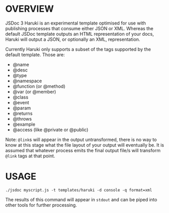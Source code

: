 OVERVIEW
========

JSDoc 3 Haruki is an experimental template optimised for use with publishing processes that consume either JSON or XML. Whereas the default JSDoc template outputs an HTML representation of your docs, Haruki will output a JSON, or optionally an XML, representation.

Currently Haruki only supports a subset of the tags supported by the default template. Those are:

  * @name
  * @desc
  * @type
  * @namespace
  * @function (or @method)
  * @var (or @member)
  * @class
  * @event
  * @param
  * @returns
  * @throws
  * @example
  * @access (like @private or @public)

Note: `@link`s will appear in the output untransformed, there is no way to know at this stage what the file layout of your output will eventually be. It is assumed that whatever process emits the final output file/s will transform `@link` tags at that point.

USAGE
=====

    ./jsdoc myscript.js -t templates/haruki -d console -q format=xml

The results of this command will appear in `stdout` and can be piped into other tools for further processing.